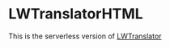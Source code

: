 # LWTranslatorHTML

This is the serverless version of [LWTranslator](https://github.com/devFreeTea/LWTranslator)
